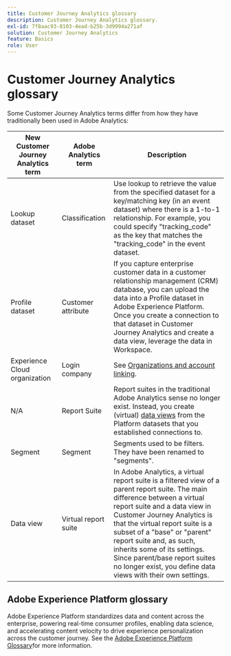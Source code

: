 ```yaml
---
title: Customer Journey Analytics glossary
description: Customer Journey Analytics glossary.
exl-id: 7f8aac93-0103-4ead-b25b-3d9994a271af
solution: Customer Journey Analytics
feature: Basics
role: User
---
```

# Customer Journey Analytics glossary

Some Customer Journey Analytics terms differ from how they have traditionally been used in Adobe Analytics:

| New Customer Journey Analytics term | Adobe Analytics term | Description |
| --- | --- | --- |
| Lookup dataset | Classification | Use lookup to retrieve the value from the specified dataset for a key/matching key (in an event dataset) where there is a 1-to-1 relationship. For example, you could specify "tracking_code" as the key that matches the "tracking_code" in the event dataset.|
|Profile dataset|Customer attribute|If you capture enterprise customer data in a customer relationship management (CRM) database, you can upload the data into a Profile dataset in Adobe Experience Platform. Once you create a connection to that dataset in Customer Journey Analytics and create a data view, leverage the data in Workspace. |
| Experience Cloud organization | Login company | See [Organizations and account linking](https://experienceleague.adobe.com/docs/core-services/interface/manage-users-and-products/organizations.html#topic_C31CB834F109465A82ED57FF0563B3F1). |
| N/A | Report Suite | Report suites in the traditional Adobe Analytics sense no longer exist. Instead, you create (virtual) [data views](/help/data-views/create-dataview.md) from the Platform datasets that you established connections to. |
| Segment | Segment | Segments used to be filters. They have been renamed to "segments". |
| Data view | Virtual report suite | In Adobe Analytics, a virtual report suite is a filtered view of a parent report suite. The main difference between a virtual report suite and a data view in Customer Journey Analytics is that the virtual report suite is a subset of a "base" or "parent" report suite and, as such, inherits some of its settings. Since parent/base report suites no longer exist, you define data views with their own settings. |

## Adobe Experience Platform glossary

Adobe Experience Platform standardizes data and content across the enterprise, powering real-time consumer profiles, enabling data science, and accelerating content velocity to drive experience personalization across the customer journey.
See the [Adobe Experience Platform Glossary](https://experienceleague.adobe.com/docs/experience-platform/landing/glossary.html)for more information.
